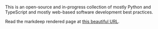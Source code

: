 This is an open-source and in-progress collection of mostly Python and
TypeScript and mostly web-based software development best practices.

Read the markdeep rendered page at [this beautiful
URL](https://cpbotha.github.io/vxlabs-software-development-handbook/vxlabs_software_development_handbook.md.html).
